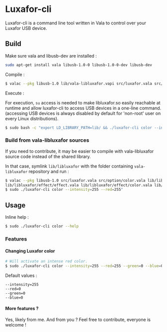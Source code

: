 # Luxafor-cli

Luxafor-cli is a command line tool written in Vala to control over your Luxafor USB device.

## Build

Make sure vala and libusb-dev are installed :
```bash
sudo apt-get install vala libusb-1.0-0 libusb-1.0-0-dev libusb-dev
```

Compile :
```bash
$ valac --pkg libusb-1.0 lib/vala-libluxafor.vapi src/luxafor.vala src/option/color.vala -X lib/libluxafor.so -X -I. -o luxafor-cli
```

Execute :

For execution, `su` access is needed to make libluxafor.so easily reachable at runtime and allow luxafor-cli to access USB devices in a one-line command. (accessing USB devices is always disabled by default for 'non-root' user on every Linux distributions).

```bash
$ sudo bash -c "export LD_LIBRARY_PATH=lib/ && ./luxafor-cli color --intensity=255 --red=255"
```

### Build from vala-libluxafor sources

If you need to contribute, it may be easier to compile with vala-libluxafor source code instead of the shared library.

In that case, symlink `lib/libluxafor` with the folder containing `vala-libluxafor` repository and run :

```bash
$ valac --pkg libusb-1.0 src/luxafor.vala src/option/color.vala lib/libluxafor/luxafor.vala lib/libluxafor/device/usb_device_finder.vala lib/libluxafor/device/luxafor_finder.vala \
lib/libluxafor/effect/effect.vala lib/libluxafor/effect/color.vala lib/libluxafor/effect/shutdown.vala -o luxafor-cli
$ sudo ./luxafor-cli color --intensity=255 --red=255"
```

## Usage

Inline help :

```bash
$ sudo ./luxafor-cli color --help
```

### Features

#### Changing Luxafor color

```bash
# Will activate an intense red color.
$ sudo ./luxafor-cli color --intensity=255 --red=255 --green=0 --blue=0
```

Default values :
```
--intensity=255
--red=0
--green=0
--blue=0
```

#### More features ?

Yes, likely from me. And from you ? Feel free to contribute, everyone is welcome !

